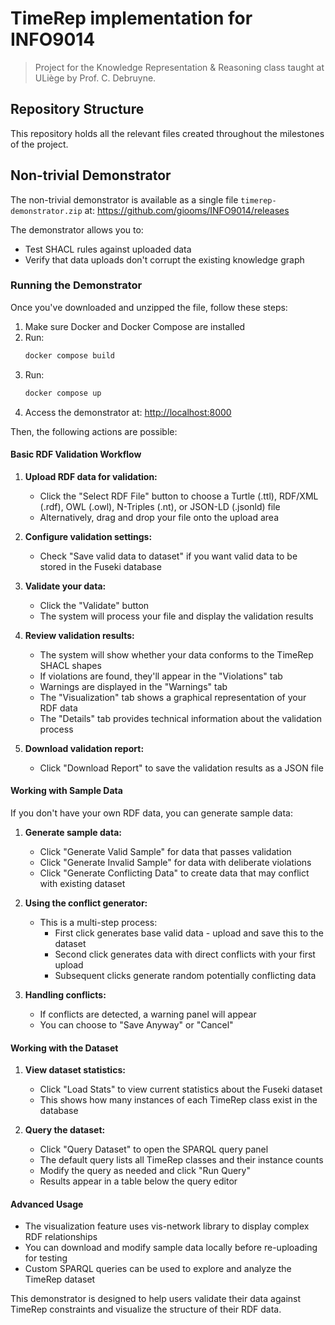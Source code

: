 # TimeRep implementation for INFO9014
> Project for the Knowledge Representation & Reasoning class taught at ULiège by Prof. C. Debruyne.

## Repository Structure

This repository holds all the relevant files created throughout the milestones of the project.

## Non-trivial Demonstrator

The non-trivial demonstrator is available as a single file `timerep-demonstrator.zip` at:
https://github.com/giooms/INFO9014/releases

The demonstrator allows you to:

- Test SHACL rules against uploaded data
- Verify that data uploads don't corrupt the existing knowledge graph

### Running the Demonstrator

Once you've downloaded and unzipped the file, follow these steps:

1. Make sure Docker and Docker Compose are installed
2. Run:
   ```bash
   docker compose build
   ```
3. Run: 
   ```bash
   docker compose up
   ```
4. Access the demonstrator at: [http://localhost:8000](http://localhost:8000)

Then, the following actions are possible: 

#### Basic RDF Validation Workflow

1. **Upload RDF data for validation:**

   - Click the "Select RDF File" button to choose a Turtle (.ttl), RDF/XML (.rdf), OWL (.owl), N-Triples (.nt), or JSON-LD (.jsonld) file
   - Alternatively, drag and drop your file onto the upload area

2. **Configure validation settings:**

   - Check "Save valid data to dataset" if you want valid data to be stored in the Fuseki database

3. **Validate your data:**

    - Click the "Validate" button
    - The system will process your file and display the validation results

4. **Review validation results:**

    - The system will show whether your data conforms to the TimeRep SHACL shapes
    - If violations are found, they'll appear in the "Violations" tab
    - Warnings are displayed in the "Warnings" tab
    - The "Visualization" tab shows a graphical representation of your RDF data
    - The "Details" tab provides technical information about the validation process

5. **Download validation report:**

   - Click "Download Report" to save the validation results as a JSON file

#### Working with Sample Data

If you don't have your own RDF data, you can generate sample data:

1. **Generate sample data:**

    - Click "Generate Valid Sample" for data that passes validation
    - Click "Generate Invalid Sample" for data with deliberate violations
    - Click "Generate Conflicting Data" to create data that may conflict with existing dataset

2. **Using the conflict generator:**

   - This is a multi-step process:
     - First click generates base valid data - upload and save this to the dataset
     - Second click generates data with direct conflicts with your first upload
     - Subsequent clicks generate random potentially conflicting data

3. **Handling conflicts:**

    - If conflicts are detected, a warning panel will appear
    - You can choose to "Save Anyway" or "Cancel"

#### Working with the Dataset

1. **View dataset statistics:**

    - Click "Load Stats" to view current statistics about the Fuseki dataset
    - This shows how many instances of each TimeRep class exist in the database

2. **Query the dataset:**

    - Click "Query Dataset" to open the SPARQL query panel
    - The default query lists all TimeRep classes and their instance counts
    - Modify the query as needed and click "Run Query"
    - Results appear in a table below the query editor

#### Advanced Usage

- The visualization feature uses vis-network library to display complex RDF relationships
- You can download and modify sample data locally before re-uploading for testing
- Custom SPARQL queries can be used to explore and analyze the TimeRep dataset

This demonstrator is designed to help users validate their data against TimeRep constraints and visualize the structure of their RDF data.